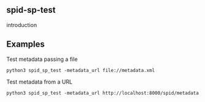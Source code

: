 spid-sp-test
------------

introduction


Examples
--------

Test metadata passing a file
````
python3 spid_sp_test -metadata_url file://metadata.xml
````

Test metadata from a URL
````
python3 spid_sp_test -metadata_url http://localhost:8000/spid/metadata
````

